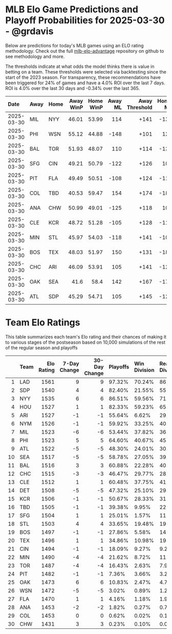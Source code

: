 # MLB Elo Game Predictions and Playoff Probabilities for 2025-03-30 - @grdavis
Below are predictions for today's MLB games using an ELO rating methodology. Check out the full [mlb-elo-advantage](https://github.com/grdavis/mlb-elo-advantage) repository on github to see methodology and more.

The thresholds indicate at what odds the model thinks there is value in betting on a team. These thresholds were selected via backtesting since the start of the 2023 season. For transparency, these recommendations have been triggered for 24% of games and have a 4.0% ROI over the last 7 days. ROI is 4.0% over the last 30 days and -0.34% over the last 365.

| Date       | Away   | Home   |   Away WinP |   Home WinP |   Away ML |   Away Threshold |   Home ML |   Home Threshold |
|:-----------|:-------|:-------|------------:|------------:|----------:|-----------------:|----------:|-----------------:|
| 2025-03-30 | MIL    | NYY    |       46.01 |       53.99 |       114 |             +141 |      -135 |             +106 |
| 2025-03-30 | PHI    | WSN    |       55.12 |       44.88 |      -148 |             +101 |       124 |             +147 |
| 2025-03-30 | BAL    | TOR    |       51.93 |       48.07 |       110 |             +114 |      -130 |             +131 |
| 2025-03-30 | SFG    | CIN    |       49.21 |       50.79 |      -122 |             +126 |       102 |             +119 |
| 2025-03-30 | PIT    | FLA    |       49.49 |       50.51 |      -108 |             +124 |      -112 |             +120 |
| 2025-03-30 | COL    | TBD    |       40.53 |       59.47 |       154 |             +174 |      -185 |             -115 |
| 2025-03-30 | ANA    | CHW    |       50.99 |       49.01 |      -125 |             +118 |       105 |             +126 |
| 2025-03-30 | CLE    | KCR    |       48.72 |       51.28 |      -105 |             +128 |      -115 |             +116 |
| 2025-03-30 | MIN    | STL    |       45.97 |       54.03 |      -118 |             +141 |      -102 |             +105 |
| 2025-03-30 | BOS    | TEX    |       48.03 |       51.97 |       150 |             +131 |      -180 |             +114 |
| 2025-03-30 | CHC    | ARI    |       46.09 |       53.91 |       105 |             +141 |      -125 |             +106 |
| 2025-03-30 | OAK    | SEA    |       41.6  |       58.4  |       142 |             +167 |      -170 |             -111 |
| 2025-03-30 | ATL    | SDP    |       45.29 |       54.71 |       105 |             +145 |      -125 |             +103 |

# Team Elo Ratings
This table summarizes each team's Elo rating and their chances of making it to various stages of the postseason based on 10,000 simulations of the rest of the regular season and playoffs

|    | Team   |   Elo Rating |   7-Day Change |   30-Day Change | Playoffs   | Win Division   | Reach Div. Rd.   | Reach CS   | Reach WS   | Win WS   |
|---:|:-------|-------------:|---------------:|----------------:|:-----------|:---------------|:-----------------|:-----------|:-----------|:---------|
|  1 | LAD    |         1561 |              9 |               9 | 97.32%     | 70.24%         | 86.91%           | 54.04%     | 36.31%     | 24.32%   |
|  2 | SDP    |         1540 |              4 |               4 | 82.40%     | 21.55%         | 55.73%           | 26.78%     | 14.98%     | 8.96%    |
|  3 | NYY    |         1535 |              6 |               6 | 86.51%     | 59.56%         | 71.41%           | 42.42%     | 24.58%     | 12.21%   |
|  4 | HOU    |         1527 |              1 |               1 | 82.33%     | 59.23%         | 65.38%           | 36.46%     | 20.27%     | 8.93%    |
|  5 | ARI    |         1527 |             -1 |              -1 | 55.64%     | 6.62%          | 29.29%           | 13.01%     | 6.33%      | 3.45%    |
|  6 | NYM    |         1526 |             -1 |              -1 | 59.92%     | 33.25%         | 40.54%           | 20.36%     | 8.74%      | 4.81%    |
|  7 | MIL    |         1523 |             -6 |              -6 | 53.44%     | 37.82%         | 36.07%           | 17.50%     | 7.40%      | 3.71%    |
|  8 | PHI    |         1523 |              5 |               5 | 64.60%     | 40.67%         | 45.91%           | 22.73%     | 9.43%      | 4.85%    |
|  9 | ATL    |         1522 |             -5 |              -5 | 48.30%     | 24.01%         | 30.58%           | 14.98%     | 6.13%      | 3.18%    |
| 10 | SEA    |         1517 |             -5 |              -5 | 58.78%     | 27.05%         | 39.49%           | 19.39%     | 9.57%      | 3.84%    |
| 11 | BAL    |         1516 |              3 |               3 | 60.88%     | 22.28%         | 40.15%           | 19.23%     | 9.43%      | 3.96%    |
| 12 | CHC    |         1515 |             -3 |              -3 | 46.47%     | 29.77%         | 28.98%           | 13.29%     | 5.26%      | 2.68%    |
| 13 | CLE    |         1512 |              1 |               1 | 60.48%     | 37.75%         | 41.23%           | 20.19%     | 9.52%      | 3.69%    |
| 14 | DET    |         1508 |             -5 |              -5 | 47.32%     | 25.10%         | 29.67%           | 14.33%     | 6.48%      | 2.32%    |
| 15 | KCR    |         1506 |             -1 |              -1 | 50.67%     | 28.33%         | 31.87%           | 14.31%     | 6.57%      | 2.21%    |
| 16 | TBD    |         1505 |             -1 |              -1 | 39.38%     | 9.95%          | 22.12%           | 10.11%     | 4.43%      | 1.57%    |
| 17 | SFG    |         1504 |              1 |               1 | 25.01%     | 1.57%          | 11.10%           | 4.11%      | 1.54%      | 0.78%    |
| 18 | STL    |         1503 |              4 |               4 | 33.65%     | 19.48%         | 19.10%           | 7.59%      | 2.55%      | 1.03%    |
| 19 | BOS    |         1497 |             -1 |              -1 | 27.86%     | 5.58%          | 14.57%           | 6.10%      | 2.59%      | 0.94%    |
| 20 | TEX    |         1496 |              1 |               1 | 34.86%     | 10.98%         | 19.08%           | 8.19%      | 3.49%      | 1.15%    |
| 21 | CIN    |         1494 |             -1 |              -1 | 18.09%     | 9.27%          | 9.24%            | 3.67%      | 1.03%      | 0.41%    |
| 22 | MIN    |         1490 |             -4 |              -4 | 21.62%     | 8.72%          | 11.48%           | 4.35%      | 1.46%      | 0.46%    |
| 23 | TOR    |         1487 |             -4 |              -4 | 16.43%     | 2.63%          | 7.97%            | 3.04%      | 1.06%      | 0.26%    |
| 24 | PIT    |         1482 |             -1 |              -1 | 7.36%      | 3.66%          | 3.25%            | 1.09%      | 0.17%      | 0.06%    |
| 25 | OAK    |         1473 |              6 |               6 | 10.83%     | 2.47%          | 4.73%            | 1.68%      | 0.50%      | 0.18%    |
| 26 | WSN    |         1472 |             -5 |              -5 | 3.02%      | 0.89%          | 1.25%            | 0.31%      | 0.04%      | 0.01%    |
| 27 | FLA    |         1470 |              1 |               1 | 4.16%      | 1.18%          | 1.90%            | 0.49%      | 0.06%      | 0.02%    |
| 28 | ANA    |         1453 |             -2 |              -2 | 1.82%      | 0.27%          | 0.79%            | 0.19%      | 0.05%      | 0.00%    |
| 29 | COL    |         1453 |              0 |               0 | 0.62%      | 0.02%          | 0.15%            | 0.05%      | 0.03%      | 0.01%    |
| 30 | CHW    |         1431 |              3 |               3 | 0.23%      | 0.10%          | 0.06%            | 0.01%      | 0.00%      | 0.00%    |